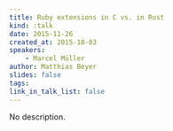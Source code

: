 ```yaml
---
title: Ruby extensions in C vs. in Rust
kind: :talk
date: 2015-11-26
created_at: 2015-10-03
speakers:
    - Marcel Müller
author: Matthias Beyer
slides: false
tags:
link_in_talk_list: false
---
```


No description.

